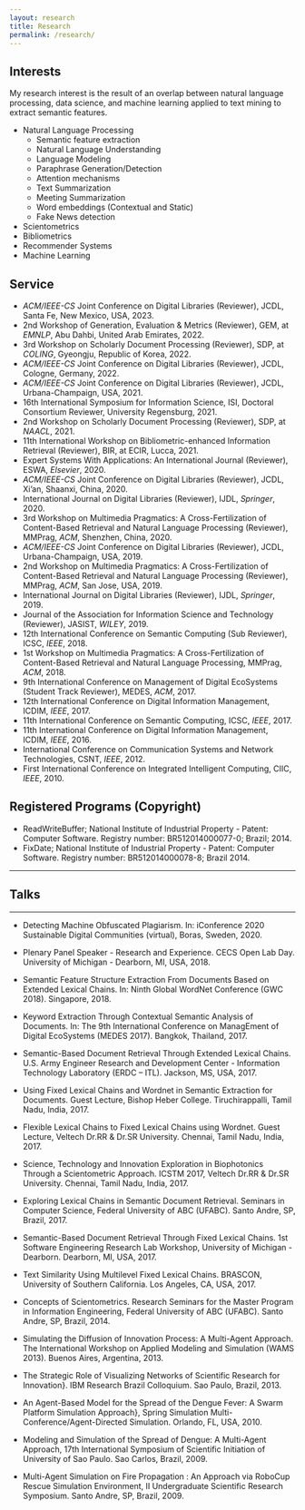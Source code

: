 ```yaml
---
layout: research
title: Research
permalink: /research/
---
```


## **Interests**
My research interest is the result of an overlap between natural language processing, data science, and machine learning applied to text mining to extract semantic features.


- Natural Language Processing
    - Semantic feature extraction
    - Natural Language Understanding
    - Language Modeling
    - Paraphrase Generation/Detection
    - Attention mechanisms
    - Text Summarization
    - Meeting Summarization
    - Word embeddings (Contextual and Static)
    - Fake News detection
- Scientometrics
- Bibliometrics
- Recommender Systems
- Machine Learning



## **Service**
- *ACM/IEEE-CS* Joint Conference on Digital Libraries (Reviewer), JCDL, Santa Fe, New Mexico, USA, 2023.
- 2nd Workshop of Generation, Evaluation & Metrics (Reviewer), GEM, at *EMNLP*, Abu Dahbi, United Arab Emirates, 2022. 
- 3rd Workshop on Scholarly Document Processing (Reviewer), SDP, at *COLING*, Gyeongju, Republic of Korea, 2022. 
- *ACM/IEEE-CS* Joint Conference on Digital Libraries (Reviewer), JCDL, Cologne, Germany, 2022.
- *ACM/IEEE-CS* Joint Conference on Digital Libraries (Reviewer), JCDL, Urbana-Champaign, USA, 2021.
- 16th International Symposium for Information Science, ISI, Doctoral Consortium Reviewer, University Regensburg, 2021.
- 2nd Workshop on Scholarly Document Processing (Reviewer), SDP, at *NAACL*, 2021.
- 11th International Workshop on Bibliometric-enhanced Information Retrieval (Reviewer), BIR, at ECIR, Lucca, 2021.
- Expert Systems With Applications: An International Journal (Reviewer), ESWA, *Elsevier*, 2020.
- *ACM/IEEE-CS* Joint Conference on Digital Libraries (Reviewer), JCDL, Xi’an, Shaanxi, China, 2020.
- International Journal on Digital Libraries (Reviewer), IJDL, *Springer*, 2020.
- 3rd Workshop on Multimedia Pragmatics: A Cross-Fertilization of Content-Based Retrieval and Natural Language Processing (Reviewer), MMPrag, *ACM*, Shenzhen, China, 2020.
- *ACM/IEEE-CS* Joint Conference on Digital Libraries (Reviewer), JCDL, Urbana-Champaign, USA, 2019.
- 2nd Workshop on Multimedia Pragmatics: A Cross-Fertilization of Content-Based Retrieval and Natural Language Processing (Reviewer), MMPrag, *ACM*, San Jose, USA, 2019.
- International Journal on Digital Libraries (Reviewer), IJDL, *Springer*, 2019.
- Journal of the Association for Information Science and Technology (Reviewer), JASIST, *WILEY*, 2019.
- 12th International Conference on Semantic Computing (Sub Reviewer), ICSC, *IEEE*, 2018.
- 1st Workshop on Multimedia Pragmatics: A Cross-Fertilization of Content-Based Retrieval and Natural Language Processing, MMPrag, *ACM*, 2018.
- 9th International Conference on Management of Digital EcoSystems (Student Track Reviewer), MEDES, *ACM*, 2017.
- 12th International Conference on Digital Information Management, ICDIM, *IEEE*, 2017.
- 11th International Conference on Semantic Computing, ICSC, *IEEE*, 2017.
- 11th International Conference on Digital Information Management, ICDIM, *IEEE*, 2016.
- International Conference on Communication Systems and Network Technologies, CSNT, *IEEE*, 2012.
- First International Conference on Integrated Intelligent Computing, CIIC, *IEEE*, 2010.

## **Registered Programs (Copyright)**
- ReadWriteBuffer; National Institute of Industrial Property - Patent: Computer Software. Registry number: BR512014000077-0; Brazil; 2014.
- FixDate; National Institute of Industrial Property - Patent: Computer Software. Registry number: BR512014000078-8; Brazil 2014.

---
## **Talks**
---

- Detecting Machine Obfuscated Plagiarism. In: iConference 2020 Sustainable Digital Communities (virtual), Boras, Sweden, 2020.

- Plenary Panel Speaker - Research and Experience. CECS Open Lab Day. University of Michigan - Dearborn, MI, USA, 2018.

- Semantic Feature Structure Extraction From Documents Based on Extended Lexical Chains. In:  Ninth Global WordNet Conference (GWC 2018). Singapore, 2018.

- Keyword Extraction Through Contextual Semantic Analysis of Documents. In:  The 9th International Conference on ManagEment of Digital EcoSystems (MEDES 2017). Bangkok, Thailand, 2017.

- Semantic-Based Document Retrieval Through Extended Lexical Chains. U.S. Army Engineer Research and Development Center - Information Technology Laboratory (ERDC – ITL). Jackson, MS, USA, 2017.

- Using Fixed Lexical Chains and Wordnet in Semantic Extraction for Documents. Guest Lecture, Bishop Heber College. Tiruchirappalli, Tamil Nadu, India, 2017.

- Flexible Lexical Chains to Fixed Lexical Chains using Wordnet. Guest Lecture, Veltech Dr.RR & Dr.SR University. Chennai, Tamil Nadu, India, 2017.

- Science, Technology and Innovation Exploration in Biophotonics Through a Scientometric Approach. ICSTM 2017,  Veltech Dr.RR & Dr.SR University. Chennai, Tamil Nadu, India, 2017.

- Exploring Lexical Chains in Semantic Document Retrieval. Seminars in Computer Science, Federal University of ABC (UFABC). Santo Andre, SP, Brazil, 2017.

- Semantic-Based Document Retrieval Through Fixed Lexical Chains. 1st Software Engineering Research Lab Workshop, University of Michigan - Dearborn. Dearborn, MI, USA, 2017.

- Text Similarity Using Multilevel Fixed Lexical Chains. BRASCON, University of Southern California. Los Angeles, CA, USA, 2017.

- Concepts of Scientometrics. Research Seminars for the Master Program in Information Engineering, Federal University of ABC (UFABC). Santo Andre, SP, Brazil, 2014.

- Simulating the Diffusion of Innovation Process: A Multi-Agent Approach. The International Workshop on Applied Modeling and Simulation (WAMS 2013). Buenos Aires, Argentina, 2013.

- The Strategic Role of Visualizing Networks of Scientific Research for Innovation}. IBM Research Brazil Colloquium. Sao Paulo, Brazil, 2013.

- An Agent-Based Model for the Spread of the Dengue Fever: A Swarm Platform Simulation Approach}, Spring Simulation Multi-Conference/Agent-Directed Simulation. Orlando, FL, USA, 2010.

- Modeling and Simulation of the Spread of Dengue: A Multi-Agent Approach, 17th International Symposium of Scientific Initiation of University of Sao Paulo. Sao Carlos, Brazil, 2009.

- Multi-Agent Simulation on Fire Propagation : An Approach via RoboCup Rescue Simulation Environment, II Undergraduate Scientific Research Symposium. Santo Andre, SP, Brazil, 2009.